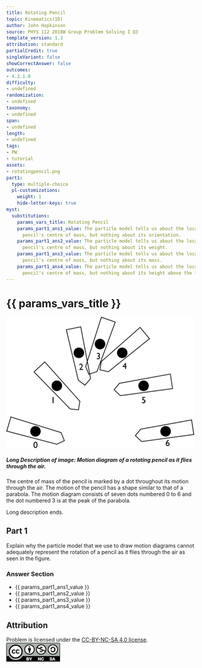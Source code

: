 ```yaml
---
title: Rotating Pencil
topic: Kinematics(1D)
author: John Hopkinson
source: PHYS 112 2018W Group Problem Solving I Q3
template_version: 1.3
attribution: standard
partialCredit: true
singleVariant: false
showCorrectAnswer: false
outcomes:
- 4.2.1.0
difficulty:
- undefined
randomization:
- undefined
taxonomy:
- undefined
span:
- undefined
length:
- undefined
tags:
- PW
- tutorial
assets:
- rotatingpencil.png
part1:
  type: multiple-choice
  pl-customizations:
    weight: 1
    hide-letter-keys: true
myst:
  substitutions:
    params_vars_title: Rotating Pencil
    params_part1_ans1_value: The particle model tells us about the location of the
      pencil's centre of mass, but nothing about its orientation.
    params_part1_ans2_value: The particle model tells us about the location of the
      pencil's centre of mass, but nothing about its weight.
    params_part1_ans3_value: The particle model tells us about the location of the
      pencil's centre of mass, but nothing about its mass.
    params_part1_ans4_value: The particle model tells us about the location of the
      pencil's centre of mass, but nothing about its height above the floor.
---
```

# {{ params_vars_title }}
<img longdesc="Rotating Pencil.md#desc" alt="Motion diagram of a rotating pencil as it flies through the air." src="rotatingpencil.png" width="500px">

<div id="desc">
<h5>Long Description of image: Motion diagram of a rotating pencil as it flies through the air.</h5>
The centre of mass of the pencil is marked by a dot throughout its motion through the air. The motion of the pencil has a shape similar to that of a parabola.
The motion diagram consists of seven dots numbered 0 to 6 and the dot numbered 3 is at the peak of the parabola.
<p>Long description ends.</p>
<div>

## Part 1

Explain why the particle model that we use to draw motion diagrams cannot adequately represent the rotation of a pencil as it flies through the air as seen in the figure.

### Answer Section

- {{ params_part1_ans1_value }}
- {{ params_part1_ans2_value }}
- {{ params_part1_ans3_value }}
- {{ params_part1_ans4_value }}

## Attribution

Problem is licensed under the [CC-BY-NC-SA 4.0 license](https://creativecommons.org/licenses/by-nc-sa/4.0/).<br> ![The Creative Commons 4.0 license requiring attribution-BY, non-commercial-NC, and share-alike-SA license.](https://raw.githubusercontent.com/firasm/bits/master/by-nc-sa.png)